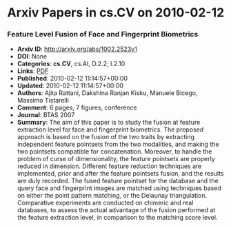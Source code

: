 # Arxiv Papers in cs.CV on 2010-02-12
### Feature Level Fusion of Face and Fingerprint Biometrics
- **Arxiv ID**: http://arxiv.org/abs/1002.2523v1
- **DOI**: None
- **Categories**: **cs.CV**, cs.AI, D.2.2; I.2.10
- **Links**: [PDF](http://arxiv.org/pdf/1002.2523v1)
- **Published**: 2010-02-12 11:14:57+00:00
- **Updated**: 2010-02-12 11:14:57+00:00
- **Authors**: Ajita Rattani, Dakshina Ranjan Kisku, Manuele Bicego, Massimo Tistarelli
- **Comment**: 6 pages, 7 figures, conference
- **Journal**: BTAS 2007
- **Summary**: The aim of this paper is to study the fusion at feature extraction level for face and fingerprint biometrics. The proposed approach is based on the fusion of the two traits by extracting independent feature pointsets from the two modalities, and making the two pointsets compatible for concatenation. Moreover, to handle the problem of curse of dimensionality, the feature pointsets are properly reduced in dimension. Different feature reduction techniques are implemented, prior and after the feature pointsets fusion, and the results are duly recorded. The fused feature pointset for the database and the query face and fingerprint images are matched using techniques based on either the point pattern matching, or the Delaunay triangulation. Comparative experiments are conducted on chimeric and real databases, to assess the actual advantage of the fusion performed at the feature extraction level, in comparison to the matching score level.



